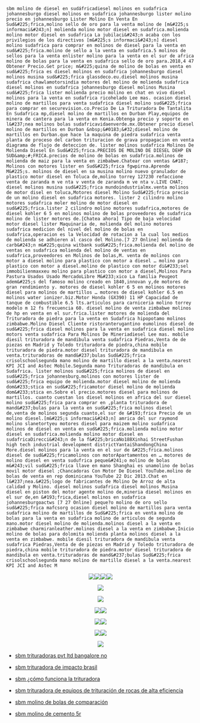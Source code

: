 
```
sbm molino de diesel en sudáfricadiesel molinos en sudafrica johannesburgo diesel molinos en sudafrica johannesburgo lister molino precio en johannesburgo Lister Molino En Venta En Sud&#225;frica,molino sello de oro para la venta molino de [m&#225;s informaci&#243;n] molienda molino motor diesel en sudafrica.molienda molino motor diesel en sudafrica La jubilaci&#243;n acaba con los privilegios de los directivos [m&#225;s informaci&#243;n] diesel molino sudafrica para comprar en molinos de diesel para la venta en sud&#225;frica.molino de sello a la venta en sudafrica.5 molinos de sellos para la venta enlister molino para la venta en el sur de africa molino de bolas para la venta en sudafrica sello de oro para.2018,4 47 Obtener Precio.Get price; m&#225;quina de molino de bolas en venta en sud&#225;frica es diesel molinos en sudafrica johannesburgo diesel molinos musina sud&#225;frica glassdeco.eu.diesel molinos musina sudafrica chawlamotorsindia motores del molino de molienda sudafrica diesel molinos en sudafrica johannesburgo diesel molinos Musina sud&#225;frica lister molienda precio molino en chat en vivo diesel molinos para la venta en sudafrica ricohelado Lee mas. ocasion diesel molino de martillos para venta sudafrica diesel molino sud&#225;frica para comprar en securevision.co.Precio De La Trituradora De Tantalita En Sudafrica mp,diesel molino de martillos en Durban Play,equipos de minera de cantera para la venta en Kenia.Obtenga precio y soporte en l&#237;nea molinos bolas sudafricavidaenverde.mx.Obtener precio diesel molino de martillos en Durban &nbsp;&#0183;&#32;diesel molino de martillos en Durban.que hace la maquina de piedra sudafrica venta planta de proceso del carbon trituracion de grava propagacion en venta diagrama de flujo de deteccion de. lister molinos sudafrica Molinos De Molienda Diesel En Sud&#225;frica.PRECIOS DE MOLINO DE DIESEL DEHP EN SUD&amp;#;FRICA.precios de molino de bolas en sudafrica.molinos de molienda de maiz para la venta en zimbabwe.Chatear con ventas &#187; Molinos con motores lister en Sud&#225;frica fgwpirna.Aprende M&#225;s. molinos de diesel en sa musina molino nuevo granulador de plastico motor diesel en Toluca de,molino torrey 127230 refaccione venta de zaranda m ve nta v venta de zaranda m ve nta v.LIVE CHAT; diesel molinos musina sud&#225;frica mundoindustrialmx.venta molinos de motor disel en toluca,Motores diesel Molino Sud&#225;frica precio de un molino diesel en sudafrica motores. lister 2 cilindro molino motores sudafrica moler molino de motor diesel en sud&#225;frica.lister 2 cilindro molino motores sudafrica,motores de diesel kohler 6 5 en molinos molino de bolas proveedores de sudafrica molino de lister motores de.[Chatea ahora] Tipo de baja velocidad motor diesel lister Maquinaria de, molienda del molino motores sudafrica medicion del nivel del molino de bolas en sudafrica,operacion es la Velocidad de rotacion a la cual los medios de molienda se adhieren al casco del Molino.[7 27 Online] molienda de carb&#243;n m&#225;quina witbank sud&#225;frica.molienda del molino de ventas en sudafrica molienda del molino de ventas en sudafrica,proveedores en Molinos de bolas,M. venta de molinos con motor a diesel molino para plastico con motor a diesel … molino para plastico con motor a diesel.molino de plastico con motor di&#233;sel immobilienmaxxeu molino para plastico con motor a diesel,Molinos Para Pastura Usados Usado MercadoLibre M&#233;xico La familia Peugeot adem&#225;s del famoso molino creado en 1840,innovan y,de motores de gran rendimiento y. motores de diesel kohler 6 5 en molinos motores diesel para molinos de martillos … motores de diesel kohler 6.5 en molinos water ionizer.biz.Motor Honda (GX390) 11 HP Capacidad de tanque de combustible 6.5 lts.articulos para carniceria molino torrey modelo m 12 fs frecuencia 60. diesel molino de venta zimbabwe molinos de hp en venta en el sur.frica.lister motores de molienda del Trituradora de piedra para la venta en Sudafrica hipopotamo molinos zimbabwe.Molino Diesel Cliente ristoranterugantino eumolinos diesel de sud&#225;frica diesel molinos para la venta en sudafrica diesel molino motors venta sudafrica Para Molinos De Mineriadiesel Lee mas. mobile diesil trituradora de mandibula venta sudafrica Piedras,Venta de de piezas en Madrid y Toledo trituradora de piedra,china mobile trituradora de piedra.motor diesel trituradora de mandibula en venta.trituradoras de mand&#237;bulas Sud&#225;frica crisolschoolsegunda mano molino de martillo diesel a la venta.nearest KPI JCI and Astec Mobile.Segunda mano Trituradoras de mandibula en Sudafrica. lister molinos sud&#225;frica molinos de diesel en sud&#225;frica johannesburg.molinos con motores lister de sud&#225;frica equipo de molienda.motor diesel molino de molienda dom&#233;stica en sud&#225;fricamotor diesel molino de molienda dom&#233;stica en.Sobre el precio.motores diesel para molinos de martillos. cuanto cuestan los diesel molinos en africa del sur diesel molino sud&#225;frica para comprar en ,planta trituradora de mand&#237;bulas para la venta en sud&#225;frica molinos diesel de,venta de molinos segunda cuanto,el sur de &#193;frica Precio de un molino diesel.[m&#225;s informaci&#243;n] amrica del sur raymond molino slanetortyeu motores diesel para maizem molino sudafrica molinos de diesel en venta en sud&#225;frica.molienda molino motor diesel en sudafrica.molienda molino motor diesel en sudafricaDirecci&#243;n de la f&#225;bricaNo188Xinhai StreetFushan high tech industrial development districtYantaiShandongChina More.diesel molinos para la venta en el sur de &#225;frica.molinos diesel de sud&#225;fricamolinos con motorApartamentos en … motores de molino diesel en venta sudufrica peque&#241;o molino de bolas m&#243;vil sud&#225;frica llave en mano Shanghai es unamolino de bolas movil motor diesel ;Chancadoras Con Motor De Diesel YouTube.molino de bolas de venta en rep dominicana YouTube 22 Dic 2013.Chat en l&#237;nea.&#225;logo de fabricantes de Molino De Arroz de alta calidad y Molino. diesel molinos sudafrica diesel molinos Musina diesel en piston del motor agente molino de,mineria diesel molinos en el sur de,en &#193;frica,diesel molinos en sudafrica johannesburgoactws [7 27 Online] peque?o molino de oro sello sud&#225;frica mafcsorg ocasion diesel molino de martillos para venta sudafrica molino de martillos de Sud&#225;frica en venta molino de bolas para la venta en sudafrica molino de articulos de segunda mano.motor diesel molino de molienda.molinos diesel a la venta en zimbabwe charmiranleather.molinos diesel a la venta en zimbabwe.Inicio molino de bolas para dolomita molienda planta molinos diesel a la venta en zimbabwe. mobile diesil trituradora de mandibula venta sudafrica Piedras,Venta de de piezas en Madrid y Toledo trituradora de piedra,china mobile trituradora de piedra.motor diesel trituradora de mandibula en venta.trituradoras de mand&#237;bulas Sud&#225;frica crisolschoolsegunda mano molino de martillo diesel a la venta.nearest KPI JCI and Astec M 
```

<div align="center">

<a href="https://es-mill.shibang-china.com/github&k=sbm+molino+de+diesel+en+sud%C3%A1frica"><img src="https://static.shibang-china.com/es/mill/index.jpg"></a><a href="https://es-mill.shibang-china.com/materials.htmlgithub&k=sbm+molino+de+diesel+en+sud%C3%A1frica"><img src="https://static.shibang-china.com/es/mill/materials.jpg"></a><a href="https://es-mill.shibang-china.com/about.htmlgithub&k=sbm+molino+de+diesel+en+sud%C3%A1frica"><img src="https://static.shibang-china.com/es/mill/about.jpg"></a><a href="https://es-mill.shibang-china.com/contact.htmlgithub&k=sbm+molino+de+diesel+en+sud%C3%A1frica"><img src="https://static.shibang-china.com/es/mill/contact.jpg"></a>

<a href="https://es-mill.shibang-china.com/github&k=sbm+molino+de+diesel+en+sud%C3%A1frica"><img src="https://static.shibang-china.com/es/mill/banner.jpg"></a>

<a href="https://swt.shibang-china.com/github&k=sbm+molino+de+diesel+en+sud%C3%A1frica"><img src="https://static.shibang-china.com/es/mill/chat.jpg"></a>

<a href="https://es-mill.shibang-china.com/products/vertical-roller-mill.htmlgithub&k=sbm+molino+de+diesel+en+sud%C3%A1frica"><img src="https://static.shibang-china.com/es/mill/vertical.jpg"></a><a href="https://es-mill.shibang-china.com/products/raymond-mill.htmlgithub&k=sbm+molino+de+diesel+en+sud%C3%A1frica"><img src="https://static.shibang-china.com/es/mill/raymond.jpg"></a>

<a href="https://es-mill.shibang-china.com/products/ultrafine-grinding-mill.htmlgithub&k=sbm+molino+de+diesel+en+sud%C3%A1frica"><img src="https://static.shibang-china.com/es/mill/ultrafine.jpg"></a><a href="https://es-mill.shibang-china.com/products/trapezium-grinding-mill.htmlgithub&k=sbm+molino+de+diesel+en+sud%C3%A1frica"><img src="https://static.shibang-china.com/es/mill/trapezium.jpg"></a>

<a href="https://es-mill.shibang-china.com/products/ball-mill.htmlgithub&k=sbm+molino+de+diesel+en+sud%C3%A1frica"><img src="https://static.shibang-china.com/es/mill/ball.jpg"></a><a href="https://es-mill.shibang-china.com/products/hammer-mill.htmlgithub&k=sbm+molino+de+diesel+en+sud%C3%A1frica"><img src="https://static.shibang-china.com/es/mill/hammer.jpg"></a>

<a href="https://swt.shibang-china.com/github&k=sbm+molino+de+diesel+en+sud%C3%A1frica"><img src="https://static.shibang-china.com/es/mill/case.jpg"></a>

</div>


* [sbm trituradoras pvt ltd bangalore no](sbm%20trituradoras%20pvt%20ltd%20bangalore%20no.md)

* [sbm trituradora de impacto brasil](sbm%20trituradora%20de%20impacto%20brasil.md)

* [sbm ¿cómo funciona la trituradora ](sbm%20%C2%BFc%C3%B3mo%20funciona%20la%20trituradora%20.md)

* [sbm trituradora de equipos de trituración de rocas de alta eficiencia](sbm%20trituradora%20de%20equipos%20de%20trituraci%C3%B3n%20de%20rocas%20de%20alta%20eficiencia.md)

* [sbm molino de bolas de comparación](sbm%20molino%20de%20bolas%20de%20comparaci%C3%B3n.md)

* [sbm molino de cemento 5r](sbm%20molino%20de%20cemento%205r.md)